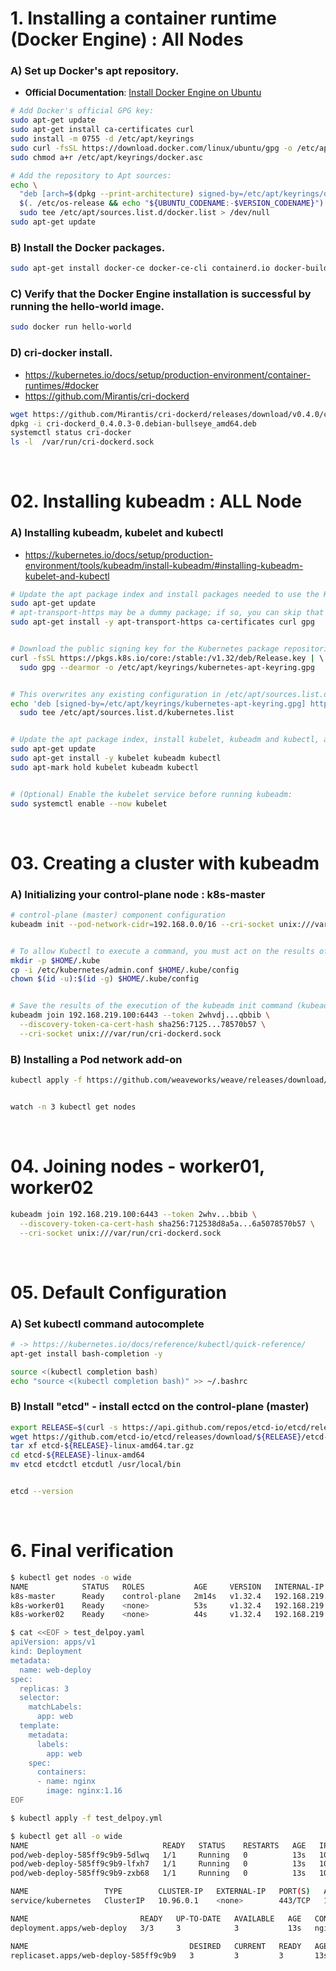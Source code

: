 # 1. Installing a container runtime (Docker Engine) : All Nodes 

### A) Set up Docker's apt repository.
 
- **Official Documentation**: [Install Docker Engine on Ubuntu](https://docs.docker.com/engine/install/ubuntu/)

```bash
# Add Docker's official GPG key:
sudo apt-get update
sudo apt-get install ca-certificates curl
sudo install -m 0755 -d /etc/apt/keyrings
sudo curl -fsSL https://download.docker.com/linux/ubuntu/gpg -o /etc/apt/keyrings/docker.asc
sudo chmod a+r /etc/apt/keyrings/docker.asc

# Add the repository to Apt sources:
echo \
  "deb [arch=$(dpkg --print-architecture) signed-by=/etc/apt/keyrings/docker.asc] https://download.docker.com/linux/ubuntu \
  $(. /etc/os-release && echo "${UBUNTU_CODENAME:-$VERSION_CODENAME}") stable" | \
  sudo tee /etc/apt/sources.list.d/docker.list > /dev/null
sudo apt-get update
```

### B) Install the Docker packages.

```bash
sudo apt-get install docker-ce docker-ce-cli containerd.io docker-buildx-plugin docker-compose-plugin -y
```

### C) Verify that the Docker Engine installation is successful by running the hello-world image.

```bash
sudo docker run hello-world
```

### D) cri-docker install.
- https://kubernetes.io/docs/setup/production-environment/container-runtimes/#docker
- https://github.com/Mirantis/cri-dockerd

```bash
wget https://github.com/Mirantis/cri-dockerd/releases/download/v0.4.0/cri-dockerd_0.4.0.3-0.debian-bullseye_amd64.deb
dpkg -i cri-dockerd_0.4.0.3-0.debian-bullseye_amd64.deb
systemctl status cri-docker
ls -l  /var/run/cri-dockerd.sock
```

<BR>

# 02. Installing kubeadm : ALL Node

### A) Installing kubeadm, kubelet and kubectl

- https://kubernetes.io/docs/setup/production-environment/tools/kubeadm/install-kubeadm/#installing-kubeadm-kubelet-and-kubectl

```bash
# Update the apt package index and install packages needed to use the Kubernetes apt repository:
sudo apt-get update
# apt-transport-https may be a dummy package; if so, you can skip that package
sudo apt-get install -y apt-transport-https ca-certificates curl gpg


# Download the public signing key for the Kubernetes package repositories. The same signing key is used for all repositories so you can disregard the version in the URL:
curl -fsSL https://pkgs.k8s.io/core:/stable:/v1.32/deb/Release.key | \ 
  sudo gpg --dearmor -o /etc/apt/keyrings/kubernetes-apt-keyring.gpg


# This overwrites any existing configuration in /etc/apt/sources.list.d/kubernetes.list
echo 'deb [signed-by=/etc/apt/keyrings/kubernetes-apt-keyring.gpg] https://pkgs.k8s.io/core:/stable:/v1.32/deb/ /' | \
  sudo tee /etc/apt/sources.list.d/kubernetes.list


# Update the apt package index, install kubelet, kubeadm and kubectl, and pin their version:
sudo apt-get update
sudo apt-get install -y kubelet kubeadm kubectl
sudo apt-mark hold kubelet kubeadm kubectl


# (Optional) Enable the kubelet service before running kubeadm:
sudo systemctl enable --now kubelet
```

<BR>

# 03. Creating a cluster with kubeadm

### A) Initializing your control-plane node : k8s-master

```bash
# control-plane (master) component configuration
kubeadm init --pod-network-cidr=192.168.0.0/16 --cri-socket unix:///var/run/cri-dockerd.sock


# To allow Kubectl to execute a command, you must act on the results of the execution of the kubadminit command.
mkdir -p $HOME/.kube
cp -i /etc/kubernetes/admin.conf $HOME/.kube/config
chown $(id -u):$(id -g) $HOME/.kube/config


# Save the results of the execution of the kubeadm init command (kubeadm join command) separately.
kubeadm join 192.168.219.100:6443 --token 2whvdj...qbbib \
  --discovery-token-ca-cert-hash sha256:7125...78570b57 \
  --cri-socket unix:///var/run/cri-dockerd.sock 
```

### B) Installing a Pod network add-on

```bash
kubectl apply -f https://github.com/weaveworks/weave/releases/download/v2.8.1/weave-daemonset-k8s.yaml


watch -n 3 kubectl get nodes
```

<BR>

# 04. Joining nodes - worker01, worker02

```bash
kubeadm join 192.168.219.100:6443 --token 2whv...bbib \
  --discovery-token-ca-cert-hash sha256:712538d8a5a...6a5078570b57 \
  --cri-socket unix:///var/run/cri-dockerd.sock
```

<BR>

# 05. Default Configuration

### A) Set kubectl command autocomplete

```bash
# -> https://kubernetes.io/docs/reference/kubectl/quick-reference/
apt-get install bash-completion -y

source <(kubectl completion bash)
echo "source <(kubectl completion bash)" >> ~/.bashrc
```

### B) Install "etcd" - install ectcd on the control-plane (master)

```bash
export RELEASE=$(curl -s https://api.github.com/repos/etcd-io/etcd/releases/latest|grep tag_name | cut -d '"' -f 4)
wget https://github.com/etcd-io/etcd/releases/download/${RELEASE}/etcd-${RELEASE}-linux-amd64.tar.gz
tar xf etcd-${RELEASE}-linux-amd64.tar.gz
cd etcd-${RELEASE}-linux-amd64
mv etcd etcdctl etcdutl /usr/local/bin


etcd --version
```

<BR>

# 6. Final verification

```bash
$ kubectl get nodes -o wide
NAME            STATUS   ROLES           AGE     VERSION   INTERNAL-IP      EXTERNAL-IP   OS-IMAGE             KERNEL-VERSION     CONTAINER-RUNTIME
k8s-master      Ready    control-plane   2m14s   v1.32.4   192.168.219.10   <none>        Ubuntu 24.04.2 LTS   6.8.0-51-generic   docker://28.1.1
k8s-worker01    Ready    <none>          53s     v1.32.4   192.168.219.11   <none>        Ubuntu 24.04.2 LTS   6.8.0-51-generic   docker://28.1.1
k8s-worker02    Ready    <none>          44s     v1.32.4   192.168.219.12   <none>        Ubuntu 24.04.2 LTS   6.8.0-51-generic   docker://28.1.1
```

```bash
$ cat <<EOF > test_delpoy.yaml
apiVersion: apps/v1
kind: Deployment
metadata:
  name: web-deploy
spec:
  replicas: 3
  selector:
    matchLabels:
      app: web
  template:
    metadata:
      labels:
        app: web
    spec:
      containers:
      - name: nginx
        image: nginx:1.16
EOF

$ kubectl apply -f test_delpoy.yml

$ kubectl get all -o wide
NAME                              READY   STATUS    RESTARTS   AGE   IP          NODE            NOMINATED NODE   READINESS GATES
pod/web-deploy-585ff9c9b9-5dlwq   1/1     Running   0          13s   10.40.0.1   k8s-worker01    <none>           <none>
pod/web-deploy-585ff9c9b9-lfxh7   1/1     Running   0          13s   10.38.0.1   k8s-worker02    <none>           <none>
pod/web-deploy-585ff9c9b9-zxb68   1/1     Running   0          13s   10.38.0.2   k8s-worker02    <none>           <none>

NAME                 TYPE        CLUSTER-IP   EXTERNAL-IP   PORT(S)   AGE   SELECTOR
service/kubernetes   ClusterIP   10.96.0.1    <none>        443/TCP   13m   <none>

NAME                         READY   UP-TO-DATE   AVAILABLE   AGE   CONTAINERS   IMAGES       SELECTOR
deployment.apps/web-deploy   3/3     3            3           13s   nginx        nginx:1.16   app=web

NAME                                    DESIRED   CURRENT   READY   AGE   CONTAINERS   IMAGES       SELECTOR
replicaset.apps/web-deploy-585ff9c9b9   3         3         3       13s   nginx        nginx:1.16   app=web,pod-template-hash=585ff9c9b9
```